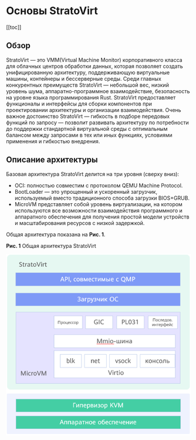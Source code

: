 # Основы StratoVirt

\[\[toc]]

## Обзор

StratoVirt — это VMM(Virtual Machine Monitor) корпоративного класса для облачных центров обработки данных, которая позволяет создать унифицированную архитектуру, поддерживающую виртуальные машины, контейнеры и бессерверные среды. Среди главных конкурентных преимуществ StratoVirt — небольшой вес, низкий уровень шума, аппаратно-программное взаимодействие, безопасность на уровне языка программирования Rust. StratoVirt предоставляет функционалы и интерфейсы для сборки компонентов при проектировании архитектуры и организации взаимодействия. Очень важное достоинство StratoVirt — гибкость в подборе передовых функций по запросу — позволит развивать архитектуру по потребности до поддержки стандартной виртуальной среды с оптимальным балансом между запросами в тех или иных функциях, условиями применения и гибкостью внедрения.

## Описание архитектуры

Базовая архитектура StratoVirt делится на три уровня (сверху вниз):

- OCI: полностью совместим с протоколом QEMU Machine Protocol.
- BootLoader — это упрощенный и ускоренный загрузчик, используемый вместо традиционного способа загрузки BIOS+GRUB.
- MicroVM представляет собой уровень виртуализации, на котором используются все возможности взаимодействия программного и аппаратного обеспечения для получения простой модели устройств и масштабирования ресурсов с низкой задержкой.

Общая архитектура показана на **Рис. 1**.

**Рис. 1** Общая архитектура StratoVirt

![](./figures/arc.png)
